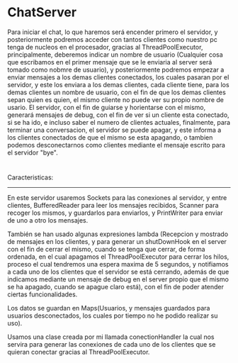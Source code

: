 __ChatServer__
==============
Para iniciar el chat, lo que haremos será encender primero el servidor, y posteriormente podremos acceder con tantos
clientes como nuestro pc tenga de nucleos en el procesador, gracias al ThreadPoolExecutor, principalmente, deberemos
indicar un nombre de usuario (Cualquier cosa que escribamos en el primer mensaje que se le enviaria al server será
tomado como nobmre de usuario), y posteriormente podremos empezar a enviar mensajes a los demas clientes conectados, los
cuales pasaran por el servidor, y este los enviara a los demas clientes, cada cliente tiene, para los demas clientes un
nombre de usuario, con el fin de que los demas clientes sepan quien es quien, el mismo cliente no puede ver su propio
nombre de usario.
El servidor, con el fin de guiarse y horientarse con el mismo, generará mensajes de debug, con el fin de ver si un cliente
esta conectado, si se ha ido, e incluso saber el numero de clientes actuales, finalmente, para terminar una conversacion,
el servidor se puede apagar, y este informa a los clientes conectados de que el mismo se esta apagando, o tambien podemos
desconectarnos como clientes mediante el mensaje escrito para el servidor "bye".
#

Caracteristicas:
________________
En este servidor usaremos Sockets para las conexiones al servidor, y entre clientes, BufferedReader para leer los mensajes
recibidos, Scanner para recoger los mismos, y guardarlos para enviarlos, y PrintWriter para enviar de uno a otro los
mensajes.

También se han usado algunas expresiones lambda (Recepcion y mostrado de mensajes en los clientes, y para generar un
shutDownHook en el server con el fin de cerrar el mismo, cuando se tenga que cerrar, de forma ordenada, en el cual
apagamos el ThreadPoolExecutor para cerrar los hilos, proceso el cual tendremos una espera maxima de 5 segundos, y
notifiamos a cada uno de los clientes que el servidor se está cerrando, además de que indicamos mediante un mensaje de
debug en el server propio que el mismo se ha apagado, cuando se apague claro está), con el fin de poder atender ciertas
funcionalidades.

Los datos se guardan en Maps(Usuarios, y mensajes guardados para usuarios desconectados, los cuales por tiempo no he
podido realizar su uso).

Usamos una clase creada por mi llamada conectionHandler la cual nos servira para generar las conexiones de cada uno de
los clientes que se quieran conectar gracias al ThreadPoolExecutor.